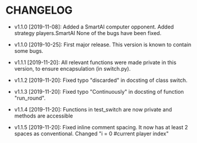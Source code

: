 # CHANGELOG

* v1.1.0 [2019-11-08]: Added a SmartAI computer opponent.
  Added strategy players.SmartAI
  None of the bugs have been fixed.

* v1.1.0 [2019-10-25]: First major release.
  This version is known to contain some bugs.

* v1.1.1 [2019-11-20]: All relevant functions were made private in this version, to ensure encapsulation
  (in switch.py).

* v1.1.2 [2019-11-20]: Fixed typo "discarded" in docsting of class switch.

* v1.1.3 [2019-11-20]: Fixed typo "Continuously" in docsting of function "run_round".

* v1.1.4 [2019-11-20]: Functions in test_switch are now private and methods are accessible

* v1.1.5 [2019-11-20]: Fixed inline comment spacing. It now has at least 2 spaces as conventional. Changed
"i = 0  #current player index" 

